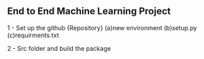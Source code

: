 ## End to End Machine Learning Project

1 - Set up the github {Repository}
(a)new environment
(b)setup.py
(c)requirments.txt

2 - Src folder and build the package